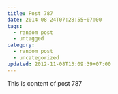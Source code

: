 ```yaml
---
title: Post 787
date: 2014-08-24T07:28:55+07:00
tags:
  - random post
  - untagged
category:
  - random post
  - uncategorized
updated: 2012-11-08T13:09:39+07:00
---
```

This is content of post 787